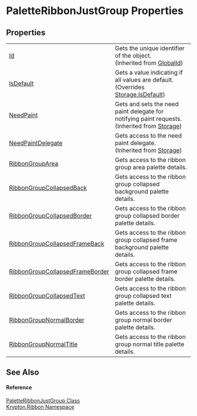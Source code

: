 # PaletteRibbonJustGroup Properties




## Properties
<table>
<tr>
<td><a href="71a6846f-bfb6-fb58-b361-6b43ae0583a8.md">Id</a></td>
<td>Gets the unique identifier of the object.<br />(Inherited from <a href="9ef2ca3a-e03e-8927-105a-2f9a6fbdf849.md">GlobalId</a>)</td></tr>
<tr>
<td><a href="0f3d3681-8f86-3b41-aeac-6571b475cf0e.md">IsDefault</a></td>
<td>Gets a value indicating if all values are default.<br />(Overrides <a href="bbc0e831-9474-3bce-65dc-0625d793d8c1.md">Storage.IsDefault</a>)</td></tr>
<tr>
<td><a href="097a0f47-e60c-4bf7-802c-8391c6d8feff.md">NeedPaint</a></td>
<td>Gets and sets the need paint delegate for notifying paint requests.<br />(Inherited from <a href="8406cf55-79a3-e579-4094-be084e489431.md">Storage</a>)</td></tr>
<tr>
<td><a href="879ca7f2-32c5-8581-44f2-c7aee6491db2.md">NeedPaintDelegate</a></td>
<td>Gets access to the need paint delegate.<br />(Inherited from <a href="8406cf55-79a3-e579-4094-be084e489431.md">Storage</a>)</td></tr>
<tr>
<td><a href="589fdcf5-ccf5-6470-2335-b31212da4efd.md">RibbonGroupArea</a></td>
<td>Gets access to the ribbon group area palette details.</td></tr>
<tr>
<td><a href="e856992b-eac1-9870-2bda-9c237b1ecdc6.md">RibbonGroupCollapsedBack</a></td>
<td>Gets access to the ribbon group collapsed background palette details.</td></tr>
<tr>
<td><a href="af2d2ada-0336-812d-3d30-1679af2ebfba.md">RibbonGroupCollapsedBorder</a></td>
<td>Gets access to the ribbon group collapsed border palette details.</td></tr>
<tr>
<td><a href="66bfb688-4c00-d961-9343-bbeca21f6315.md">RibbonGroupCollapsedFrameBack</a></td>
<td>Gets access to the ribbon group collapsed frame background palette details.</td></tr>
<tr>
<td><a href="51d16670-b730-5510-6352-83c6b24f78a5.md">RibbonGroupCollapsedFrameBorder</a></td>
<td>Gets access to the ribbon group collapsed frame border palette details.</td></tr>
<tr>
<td><a href="4c8df8fb-b4b7-b9d4-a990-30f1c6fb8883.md">RibbonGroupCollapsedText</a></td>
<td>Gets access to the ribbon group collapsed text palette details.</td></tr>
<tr>
<td><a href="fd55453b-21d7-4512-bb82-6934e14559ce.md">RibbonGroupNormalBorder</a></td>
<td>Gets access to the ribbon group normal border palette details.</td></tr>
<tr>
<td><a href="4e9fc0a3-594f-aebf-0954-7b24fd2cefc4.md">RibbonGroupNormalTitle</a></td>
<td>Gets access to the ribbon group normal title palette details.</td></tr>
</table>

## See Also


#### Reference
<a href="7b5e0335-80a8-48d2-b26e-b96956864852.md">PaletteRibbonJustGroup Class</a>  
<a href="1e9bc734-cff9-e9b8-f013-94cdac669794.md">Krypton.Ribbon Namespace</a>  
